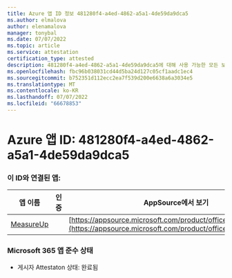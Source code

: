 ```yaml
---
title: Azure 앱 ID 정보 481280f4-a4ed-4862-a5a1-4de59da9dca5
ms.author: elmalova
author: elenamalova
manager: tonybal
ms.date: 07/07/2022
ms.topic: article
ms.service: attestation
certification_type: attested
description: 481280f4-a4ed-4862-a5a1-4de59da9dca5에 대해 사용 가능한 모든 보안 및 규정 준수 정보입니다.
ms.openlocfilehash: fbc96b038031cd44d5ba24d127c05cf1aadc1ec4
ms.sourcegitcommit: b752351d112ecc2ea7f539d200e6638a6a3034e5
ms.translationtype: MT
ms.contentlocale: ko-KR
ms.lasthandoff: 07/07/2022
ms.locfileid: "66678853"
---
```

# <a name="azure-app-id-481280f4-a4ed-4862-a5a1-4de59da9dca5"></a>Azure 앱 ID: 481280f4-a4ed-4862-a5a1-4de59da9dca5


### <a name="apps-associated-with-this-id"></a>이 ID와 연결된 앱:
| **앱 이름** | **인증** | **AppSource에서 보기** |
|--------------|---------------|-----------------------|
| [MeasureUp](../forward/WA200003111.md) |  | [https://appsource.microsoft.com/product/office/WA200003111](https://appsource.microsoft.com/product/office/WA200003111) |

### <a name="microsoft-365-app-compliance-status"></a>Microsoft 365 앱 준수 상태
- 게시자 Attestaton 상태: 완료됨
